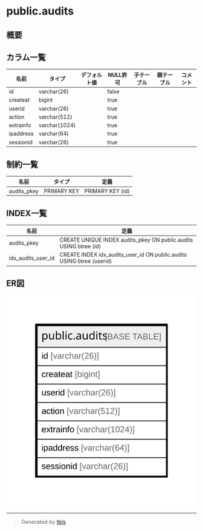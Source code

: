 # public.audits

## 概要

## カラム一覧

| 名前        | タイプ           | デフォルト値       | NULL許可   | 子テーブル      | 親テーブル      | コメント     |
| --------- | ------------- | ------------ | -------- | ---------- | ---------- | -------- |
| id        | varchar(26)   |              | false    |            |            |          |
| createat  | bigint        |              | true     |            |            |          |
| userid    | varchar(26)   |              | true     |            |            |          |
| action    | varchar(512)  |              | true     |            |            |          |
| extrainfo | varchar(1024) |              | true     |            |            |          |
| ipaddress | varchar(64)   |              | true     |            |            |          |
| sessionid | varchar(26)   |              | true     |            |            |          |

## 制約一覧

| 名前          | タイプ         | 定義               |
| ----------- | ----------- | ---------------- |
| audits_pkey | PRIMARY KEY | PRIMARY KEY (id) |

## INDEX一覧

| 名前                 | 定義                                                                    |
| ------------------ | --------------------------------------------------------------------- |
| audits_pkey        | CREATE UNIQUE INDEX audits_pkey ON public.audits USING btree (id)     |
| idx_audits_user_id | CREATE INDEX idx_audits_user_id ON public.audits USING btree (userid) |

## ER図

![er](public.audits.svg)

---

> Generated by [tbls](https://github.com/k1LoW/tbls)
